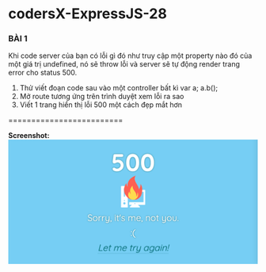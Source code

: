 # codersX-ExpressJS-28
### BÀI 1
Khi code server của bạn có lỗi gì đó như truy cập một property nào đó của một giá trị undefined, nó sẽ throw lỗi và server sẽ tự động render trang error cho status 500.
1. Thử viết đoạn code sau vào một controller bất kì var a; a.b();
2. Mở route tương ứng trên trình duyệt xem lỗi ra sao
3. Viết 1 trang hiển thị lỗi 500 một cách đẹp mắt hơn  

=========================  

**Screenshot:**
![Image](public/images/ScreenShot2020-09-01at2.14.00PM.png)
